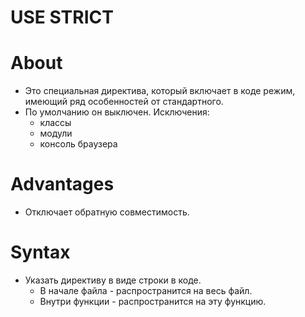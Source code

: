# USE STRICT

# About
- Это специальная директива, который включает в коде режим, имеющий ряд особенностей от стандартного.
- По умолчанию он выключен. Исключения:
  - классы
  - модули
  - консоль браузера

# Advantages
- Отключает обратную совместимость.

# Syntax
- Указать директиву в виде строки в коде.
  - В начале файла - распространится на весь файл.  
  - Внутри функции - распространится на эту функцию.